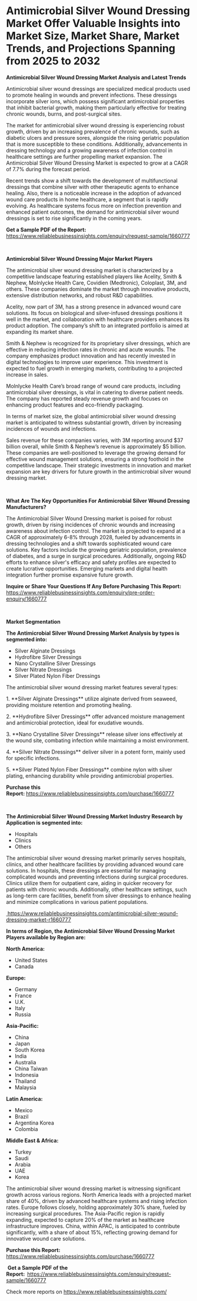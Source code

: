 <p><h1>Antimicrobial Silver Wound Dressing Market Offer Valuable Insights into Market Size, Market Share, Market Trends, and Projections Spanning from 2025 to 2032</h1></p><p><strong>Antimicrobial Silver Wound Dressing Market Analysis and Latest Trends</strong></p>
<p><p>Antimicrobial silver wound dressings are specialized medical products used to promote healing in wounds and prevent infections. These dressings incorporate silver ions, which possess significant antimicrobial properties that inhibit bacterial growth, making them particularly effective for treating chronic wounds, burns, and post-surgical sites.</p><p>The market for antimicrobial silver wound dressing is experiencing robust growth, driven by an increasing prevalence of chronic wounds, such as diabetic ulcers and pressure sores, alongside the rising geriatric population that is more susceptible to these conditions. Additionally, advancements in dressing technology and a growing awareness of infection control in healthcare settings are further propelling market expansion. The Antimicrobial Silver Wound Dressing Market is expected to grow at a CAGR of 7.7% during the forecast period. </p><p>Recent trends show a shift towards the development of multifunctional dressings that combine silver with other therapeutic agents to enhance healing. Also, there is a noticeable increase in the adoption of advanced wound care products in home healthcare, a segment that is rapidly evolving. As healthcare systems focus more on infection prevention and enhanced patient outcomes, the demand for antimicrobial silver wound dressings is set to rise significantly in the coming years.</p></p>
<p><strong>Get a Sample PDF of the Report:&nbsp;</strong> <a href="https://www.reliablebusinessinsights.com/enquiry/request-sample/1660777?utm_campaign=2238&utm_medium=2&utm_source=Github&utm_content=ia&utm_term=29032025&utm_id=antimicrobial-silver-wound-dressing">https://www.reliablebusinessinsights.com/enquiry/request-sample/1660777</a></p>
<p>&nbsp;</p>
<p><strong>Antimicrobial Silver Wound Dressing Major Market Players</strong></p>
<p><p>The antimicrobial silver wound dressing market is characterized by a competitive landscape featuring established players like Acelity, Smith & Nephew, Molnlycke Health Care, Covidien (Medtronic), Coloplast, 3M, and others. These companies dominate the market through innovative products, extensive distribution networks, and robust R&D capabilities.</p><p>Acelity, now part of 3M, has a strong presence in advanced wound care solutions. Its focus on biological and silver-infused dressings positions it well in the market, and collaboration with healthcare providers enhances its product adoption. The company’s shift to an integrated portfolio is aimed at expanding its market share.</p><p>Smith & Nephew is recognized for its proprietary silver dressings, which are effective in reducing infection rates in chronic and acute wounds. The company emphasizes product innovation and has recently invested in digital technologies to improve user experience. This investment is expected to fuel growth in emerging markets, contributing to a projected increase in sales.</p><p>Molnlycke Health Care’s broad range of wound care products, including antimicrobial silver dressings, is vital in catering to diverse patient needs. The company has reported steady revenue growth and focuses on enhancing product features and eco-friendly packaging.</p><p>In terms of market size, the global antimicrobial silver wound dressing market is anticipated to witness substantial growth, driven by increasing incidences of wounds and infections.</p><p>Sales revenue for these companies varies, with 3M reporting around $37 billion overall, while Smith & Nephew’s revenue is approximately $5 billion. These companies are well-positioned to leverage the growing demand for effective wound management solutions, ensuring a strong foothold in the competitive landscape. Their strategic investments in innovation and market expansion are key drivers for future growth in the antimicrobial silver wound dressing market.</p></p>
<p>&nbsp;</p>
<p><strong>What Are The Key Opportunities For Antimicrobial Silver Wound Dressing Manufacturers?</strong></p>
<p><p>The Antimicrobial Silver Wound Dressing market is poised for robust growth, driven by rising incidences of chronic wounds and increasing awareness about infection control. The market is projected to expand at a CAGR of approximately 6-8% through 2028, fueled by advancements in dressing technologies and a shift towards sophisticated wound care solutions. Key factors include the growing geriatric population, prevalence of diabetes, and a surge in surgical procedures. Additionally, ongoing R&D efforts to enhance silver's efficacy and safety profiles are expected to create lucrative opportunities. Emerging markets and digital health integration further promise expansive future growth.</p></p>
<p><strong>Inquire or Share Your Questions If Any Before Purchasing This Report:</strong> <a href="https://www.reliablebusinessinsights.com/enquiry/pre-order-enquiry/1660777?utm_campaign=2238&utm_medium=2&utm_source=Github&utm_content=ia&utm_term=29032025&utm_id=antimicrobial-silver-wound-dressing">https://www.reliablebusinessinsights.com/enquiry/pre-order-enquiry/1660777</a></p>
<p>&nbsp;</p>
<p><strong>Market Segmentation</strong></p>
<p><strong>The Antimicrobial Silver Wound Dressing Market Analysis by types is segmented into:</strong></p>
<p><ul><li>Silver Alginate Dressings</li><li>Hydrofibre Silver Dressings</li><li>Nano Crystalline Silver Dressings</li><li>Silver Nitrate Dressings</li><li>Silver Plated Nylon Fiber Dressings</li></ul></p>
<p><p>The antimicrobial silver wound dressing market features several types: </p><p>1. **Silver Alginate Dressings** utilize alginate derived from seaweed, providing moisture retention and promoting healing.</p><p>2. **Hydrofibre Silver Dressings** offer advanced moisture management and antimicrobial protection, ideal for exudative wounds.</p><p>3. **Nano Crystalline Silver Dressings** release silver ions effectively at the wound site, combating infection while maintaining a moist environment.</p><p>4. **Silver Nitrate Dressings** deliver silver in a potent form, mainly used for specific infections.</p><p>5. **Silver Plated Nylon Fiber Dressings** combine nylon with silver plating, enhancing durability while providing antimicrobial properties.</p></p>
<p><strong>Purchase this Report:&nbsp;</strong><a href="https://www.reliablebusinessinsights.com/purchase/1660777?utm_campaign=2238&utm_medium=2&utm_source=Github&utm_content=ia&utm_term=29032025&utm_id=antimicrobial-silver-wound-dressing">https://www.reliablebusinessinsights.com/purchase/1660777</a></p>
<p>&nbsp;</p>
<p><strong>The Antimicrobial Silver Wound Dressing Market Industry Research by Application is segmented into:</strong></p>
<p><ul><li>Hospitals</li><li>Clinics</li><li>Others</li></ul></p>
<p><p>The antimicrobial silver wound dressing market primarily serves hospitals, clinics, and other healthcare facilities by providing advanced wound care solutions. In hospitals, these dressings are essential for managing complicated wounds and preventing infections during surgical procedures. Clinics utilize them for outpatient care, aiding in quicker recovery for patients with chronic wounds. Additionally, other healthcare settings, such as long-term care facilities, benefit from silver dressings to enhance healing and minimize complications in various patient populations.</p></p>
<p><a href="https://www.reliablebusinessinsights.com/antimicrobial-silver-wound-dressing-market-r1660777?utm_campaign=2238&utm_medium=2&utm_source=Github&utm_content=ia&utm_term=29032025&utm_id=antimicrobial-silver-wound-dressing">&nbsp;https://www.reliablebusinessinsights.com/antimicrobial-silver-wound-dressing-market-r1660777</a></p>
<p><strong>In terms of Region, the Antimicrobial Silver Wound Dressing Market Players available by Region are:</strong></p>
<p>
    <p> <strong> North America: </strong>
        <ul>
            <li>United States</li>
            <li>Canada</li>
        </ul>
        </p> 
    <p> <strong> Europe: </strong>
        <ul>
            <li>Germany</li>
            <li>France</li>
            <li>U.K.</li>
            <li>Italy</li>
            <li>Russia</li>
        </ul>
        </p> 
    <p> <strong> Asia-Pacific: </strong>
        <ul>
            <li>China</li>
            <li>Japan</li>
            <li>South Korea</li>
            <li>India</li>
            <li>Australia</li>
            <li>China Taiwan</li>
            <li>Indonesia</li>
            <li>Thailand</li>
            <li>Malaysia</li>
        </ul>
        </p> 
    <p> <strong> Latin America: </strong>
        <ul>
            <li>Mexico</li>
            <li>Brazil</li>
            <li>Argentina Korea</li>
            <li>Colombia</li>
        </ul>
        </p> 
    <p> <strong> Middle East & Africa: </strong>
        <ul>
            <li>Turkey</li>
            <li>Saudi</li>
            <li>Arabia</li>
            <li>UAE</li>
            <li>Korea</li>
        </ul>
    </p>
    </p>
<p><p>The antimicrobial silver wound dressing market is witnessing significant growth across various regions. North America leads with a projected market share of 40%, driven by advanced healthcare systems and rising infection rates. Europe follows closely, holding approximately 30% share, fueled by increasing surgical procedures. The Asia-Pacific region is rapidly expanding, expected to capture 20% of the market as healthcare infrastructure improves. China, within APAC, is anticipated to contribute significantly, with a share of about 15%, reflecting growing demand for innovative wound care solutions.</p></p>
<p><strong>Purchase this Report: </strong><a href="https://www.reliablebusinessinsights.com/purchase/1660777?utm_campaign=2238&utm_medium=2&utm_source=Github&utm_content=ia&utm_term=29032025&utm_id=antimicrobial-silver-wound-dressing">https://www.reliablebusinessinsights.com/purchase/1660777</a></p>
<p>&nbsp;<strong>Get a Sample PDF of the Report:&nbsp;&nbsp;</strong><a href="https://www.reliablebusinessinsights.com/enquiry/request-sample/1660777?utm_campaign=2238&utm_medium=2&utm_source=Github&utm_content=ia&utm_term=29032025&utm_id=antimicrobial-silver-wound-dressing">https://www.reliablebusinessinsights.com/enquiry/request-sample/1660777</a></p>
<p><strong></strong></p>
<p>Check more reports on <a href="https://www.reliablebusinessinsights.com/?utm_campaign=2238&utm_medium=2&utm_source=Github&utm_content=ia&utm_term=29032025&utm_id=antimicrobial-silver-wound-dressing">https://www.reliablebusinessinsights.com/</a></p>